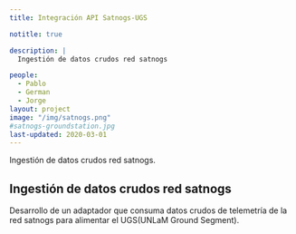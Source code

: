 ```yaml
---
title: Integración API Satnogs-UGS 

notitle: true

description: |
  Ingestión de datos crudos red satnogs

people:
  - Pablo
  - German
  - Jorge
layout: project
image: "/img/satnogs.png"
#satnogs-groundstation.jpg
last-updated: 2020-03-01
---
```


Ingestión de datos crudos red satnogs.

## Ingestión de datos crudos red satnogs

Desarrollo de un adaptador que consuma datos crudos de telemetría de la red satnogs para alimentar el 
UGS(UNLaM Ground Segment).